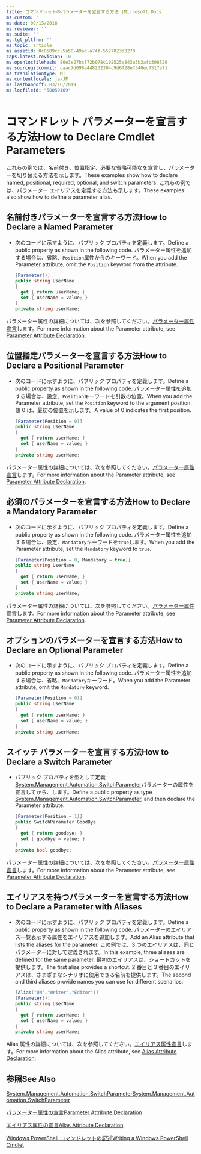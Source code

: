 ```yaml
---
title: コマンドレットのパラメーターを宣言する方法 |Microsoft Docs
ms.custom: ''
ms.date: 09/13/2016
ms.reviewer: ''
ms.suite: ''
ms.tgt_pltfrm: ''
ms.topic: article
ms.assetid: 0c0509cc-5a50-49ad-a74f-5527023d0270
caps.latest.revision: 10
ms.openlocfilehash: 80e3e27bcf72b078c192525a843a3b3afb306529
ms.sourcegitcommit: caac7d098a448232304c9d6728e7340ec7517a71
ms.translationtype: MT
ms.contentlocale: ja-JP
ms.lasthandoff: 03/16/2019
ms.locfileid: "58059169"
---
```

# <a name="how-to-declare-cmdlet-parameters"></a><span data-ttu-id="de815-102">コマンドレット パラメーターを宣言する方法</span><span class="sxs-lookup"><span data-stu-id="de815-102">How to Declare Cmdlet Parameters</span></span>

<span data-ttu-id="de815-103">これらの例では、名前付き、位置指定、必要な省略可能なを宣言し、パラメーターを切り替える方法を示します。</span><span class="sxs-lookup"><span data-stu-id="de815-103">These examples show how to declare named, positional, required, optional, and switch parameters.</span></span> <span data-ttu-id="de815-104">これらの例では、パラメーター エイリアスを定義する方法も示します。</span><span class="sxs-lookup"><span data-stu-id="de815-104">These examples also show how to define a parameter alias.</span></span>

## <a name="how-to-declare-a-named-parameter"></a><span data-ttu-id="de815-105">名前付きパラメーターを宣言する方法</span><span class="sxs-lookup"><span data-stu-id="de815-105">How to Declare a Named Parameter</span></span>

- <span data-ttu-id="de815-106">次のコードに示すように、パブリック プロパティを定義します。</span><span class="sxs-lookup"><span data-stu-id="de815-106">Define a public property as shown in the following code.</span></span> <span data-ttu-id="de815-107">パラメーター属性を追加する場合は、省略、`Position`属性からのキーワード。</span><span class="sxs-lookup"><span data-stu-id="de815-107">When you add the Parameter attribute, omit the `Position` keyword from the attribute.</span></span>

    ```csharp
    [Parameter()]
    public string UserName
    {
      get { return userName; }
      set { userName = value; }
    }
    private string userName;
    ```

<span data-ttu-id="de815-108">パラメーター属性の詳細については、次を参照してください。[パラメーター属性宣言](./parameter-attribute-declaration.md)します。</span><span class="sxs-lookup"><span data-stu-id="de815-108">For more information about the Parameter attribute, see [Parameter Attribute Declaration](./parameter-attribute-declaration.md).</span></span>

## <a name="how-to-declare-a-positional-parameter"></a><span data-ttu-id="de815-109">位置指定パラメーターを宣言する方法</span><span class="sxs-lookup"><span data-stu-id="de815-109">How to Declare a Positional Parameter</span></span>

- <span data-ttu-id="de815-110">次のコードに示すように、パブリック プロパティを定義します。</span><span class="sxs-lookup"><span data-stu-id="de815-110">Define a public property as shown in the following code.</span></span> <span data-ttu-id="de815-111">パラメーター属性を追加する場合は、設定、`Position`キーワードを引数の位置。</span><span class="sxs-lookup"><span data-stu-id="de815-111">When you add the Parameter attribute, set the `Position` keyword to the argument position.</span></span> <span data-ttu-id="de815-112">値 0 は、最初の位置を示します。</span><span class="sxs-lookup"><span data-stu-id="de815-112">A value of 0 indicates the first position.</span></span>

    ```csharp
    [Parameter(Position = 0)]
    public string UserName
    {
      get { return userName; }
      set { userName = value; }
    }
    private string userName;
    ```

<span data-ttu-id="de815-113">パラメーター属性の詳細については、次を参照してください。[パラメーター属性宣言](./parameter-attribute-declaration.md)します。</span><span class="sxs-lookup"><span data-stu-id="de815-113">For more information about the Parameter attribute, see [Parameter Attribute Declaration](./parameter-attribute-declaration.md).</span></span>

## <a name="how-to-declare-a-mandatory-parameter"></a><span data-ttu-id="de815-114">必須のパラメーターを宣言する方法</span><span class="sxs-lookup"><span data-stu-id="de815-114">How to Declare a Mandatory Parameter</span></span>

- <span data-ttu-id="de815-115">次のコードに示すように、パブリック プロパティを定義します。</span><span class="sxs-lookup"><span data-stu-id="de815-115">Define a public property as shown in the following code.</span></span> <span data-ttu-id="de815-116">パラメーター属性を追加する場合は、設定、`Mandatory`キーワードを`true`します。</span><span class="sxs-lookup"><span data-stu-id="de815-116">When you add the Parameter attribute, set the `Mandatory` keyword to `true`.</span></span>

    ```csharp
    [Parameter(Position = 0, Mandatory = true)]
    public string UserName
    {
      get { return userName; }
      set { userName = value; }
    }
    private string userName;
    ```

<span data-ttu-id="de815-117">パラメーター属性の詳細については、次を参照してください。[パラメーター属性宣言](./parameter-attribute-declaration.md)します。</span><span class="sxs-lookup"><span data-stu-id="de815-117">For more information about the Parameter attribute, see [Parameter Attribute Declaration](./parameter-attribute-declaration.md).</span></span>

## <a name="how-to-declare-an-optional-parameter"></a><span data-ttu-id="de815-118">オプションのパラメーターを宣言する方法</span><span class="sxs-lookup"><span data-stu-id="de815-118">How to Declare an Optional Parameter</span></span>

- <span data-ttu-id="de815-119">次のコードに示すように、パブリック プロパティを定義します。</span><span class="sxs-lookup"><span data-stu-id="de815-119">Define a public property as shown in the following code.</span></span> <span data-ttu-id="de815-120">パラメーター属性を追加する場合は、省略、`Mandatory`キーワード。</span><span class="sxs-lookup"><span data-stu-id="de815-120">When you add the Parameter attribute, omit the `Mandatory` keyword.</span></span>

    ```csharp
    [Parameter(Position = 0)]
    public string UserName
    {
      get { return userName; }
      set { userName = value; }
    }
    private string userName;
    ```

## <a name="how-to-declare-a-switch-parameter"></a><span data-ttu-id="de815-121">スイッチ パラメーターを宣言する方法</span><span class="sxs-lookup"><span data-stu-id="de815-121">How to Declare a Switch Parameter</span></span>

- <span data-ttu-id="de815-122">パブリック プロパティを型として定義[System.Management.Automation.SwitchParameter](/dotnet/api/System.Management.Automation.SwitchParameter)パラメーターの属性を宣言してから、します。</span><span class="sxs-lookup"><span data-stu-id="de815-122">Define a public property as type [System.Management.Automation.SwitchParameter](/dotnet/api/System.Management.Automation.SwitchParameter), and then declare the Parameter attribute.</span></span>

    ```csharp
    [Parameter(Position = 1)]
    public SwitchParameter GoodBye
    {
      get { return goodbye; }
      set { goodbye = value; }
    }
    private bool goodbye;
    ```

<span data-ttu-id="de815-123">パラメーター属性の詳細については、次を参照してください。[パラメーター属性宣言](./parameter-attribute-declaration.md)します。</span><span class="sxs-lookup"><span data-stu-id="de815-123">For more information about the Parameter attribute, see [Parameter Attribute Declaration](./parameter-attribute-declaration.md).</span></span>

## <a name="how-to-declare-a-parameter-with-aliases"></a><span data-ttu-id="de815-124">エイリアスを持つパラメーターを宣言する方法</span><span class="sxs-lookup"><span data-stu-id="de815-124">How to Declare a Parameter with Aliases</span></span>

- <span data-ttu-id="de815-125">次のコードに示すように、パブリック プロパティを定義します。</span><span class="sxs-lookup"><span data-stu-id="de815-125">Define a public property as shown in the following code.</span></span> <span data-ttu-id="de815-126">パラメーターのエイリアス一覧表示する属性をエイリアスを追加します。</span><span class="sxs-lookup"><span data-stu-id="de815-126">Add an Alias attribute that lists the aliases for the parameter.</span></span> <span data-ttu-id="de815-127">この例では、3 つのエイリアスは、同じパラメーターに対して定義されます。</span><span class="sxs-lookup"><span data-stu-id="de815-127">In this example, three aliases are defined for the same parameter.</span></span> <span data-ttu-id="de815-128">最初のエイリアスは、ショートカットを提供します。</span><span class="sxs-lookup"><span data-stu-id="de815-128">The first alias provides a shortcut.</span></span> <span data-ttu-id="de815-129">2 番目と 3 番目のエイリアスは、さまざまなシナリオに使用できる名前を提供します。</span><span class="sxs-lookup"><span data-stu-id="de815-129">The second and third aliases provide names you can use for different scenarios.</span></span>

    ```csharp
    [Alias("UN","Writer","Editor")]
    [Parameter()]
    public string UserName
    {
      get { return userName; }
      set { userName = value; }
    }
    private string userName;
    ```

<span data-ttu-id="de815-130">Alias 属性の詳細については、次を参照してください。[エイリアス属性宣言](./alias-attribute-declaration.md)します。</span><span class="sxs-lookup"><span data-stu-id="de815-130">For more information about the Alias attribute, see [Alias Attribute Declaration](./alias-attribute-declaration.md).</span></span>

## <a name="see-also"></a><span data-ttu-id="de815-131">参照</span><span class="sxs-lookup"><span data-stu-id="de815-131">See Also</span></span>

[<span data-ttu-id="de815-132">System.Management.Automation.SwitchParameter</span><span class="sxs-lookup"><span data-stu-id="de815-132">System.Management.Automation.SwitchParameter</span></span>](/dotnet/api/System.Management.Automation.SwitchParameter)

[<span data-ttu-id="de815-133">パラメーター属性の宣言</span><span class="sxs-lookup"><span data-stu-id="de815-133">Parameter Attribute Declaration</span></span>](./parameter-attribute-declaration.md)

[<span data-ttu-id="de815-134">エイリアス属性の宣言</span><span class="sxs-lookup"><span data-stu-id="de815-134">Alias Attribute Declaration</span></span>](./alias-attribute-declaration.md)

[<span data-ttu-id="de815-135">Windows PowerShell コマンドレットの記述</span><span class="sxs-lookup"><span data-stu-id="de815-135">Writing a Windows PowerShell Cmdlet</span></span>](./writing-a-windows-powershell-cmdlet.md)
